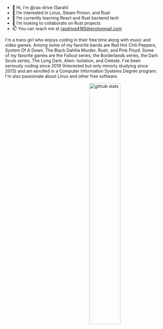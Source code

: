 - 👋 Hi, I’m @ras-drive (Sarah)
- 👀 I’m interested in Linux, Steam Proton, and Rust
- 🌱 I’m currently learning React and Rust backend tech
- 💞️ I’m looking to collaborate on Rust projects
- 📫 You can reach me at rasdrive4165@protonmail.com

I'm a trans girl who enjoys coding in their free time along with music and video games. Among some of my favorite bands are Red Hot Chili Peppers, System Of A Down, The Black Dahliia Murder, Rush, and Pink Floyd. Some of my favorite games are the Fallout series, the Borderlands series, the Dark Souls series, The Long Dark, Alien: Isolation, and Celeste. I've been seriously coding since 2019 (Interested but only minorly studying since 2013) and am enrolled in a Computer Information Systems Degree program. I'm also passionate about Linux and other free software.

<img src="https://github-readme-stats.vercel.app/api?username=ras-drive&show_icons=true&theme=gotham" alt="github stats" width="45%" align="right"/>

<!---
ras-drive/ras-drive is a ✨ special ✨ repository because its `README.md` (this file) appears on your GitHub profile.
You can click the Preview link to take a look at your changes.
--->
